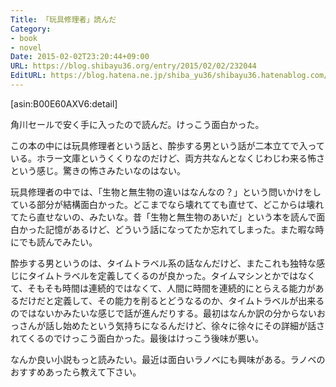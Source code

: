```yaml
---
Title: 「玩具修理者」読んだ
Category:
- book
- novel
Date: 2015-02-02T23:20:44+09:00
URL: https://blog.shibayu36.org/entry/2015/02/02/232044
EditURL: https://blog.hatena.ne.jp/shiba_yu36/shibayu36.hatenablog.com/atom/entry/8454420450082218904
---
```


[asin:B00E60AXV6:detail]

角川セールで安く手に入ったので読んだ。けっこう面白かった。

この本の中には玩具修理者という話と、酔歩する男という話が二本立てで入っている。ホラー文庫というくくりなのだけど、両方共なんとなくじわじわ来る怖さという感じ。驚きの怖さみたいなのはない。

玩具修理者の中では、「生物と無生物の違いはなんなの？」という問いかけをしている部分が結構面白かった。どこまでなら壊れてても直せて、どこからは壊れてたら直せないの、みたいな。昔「生物と無生物のあいだ」という本を読んで面白かった記憶があるけど、どういう話になってたか忘れてしまった。また暇な時にでも読んでみたい。

酔歩する男というのは、タイムトラベル系の話なんだけど、またこれも独特な感じにタイムトラベルを定義してくるのが良かった。タイムマシンとかではなくて、そもそも時間は連続的ではなくて、人間に時間を連続的にとらえる能力があるだけだと定義して、その能力を削るとどうなるのか、タイムトラベルが出来るのではないかみたいな感じで話が進んだりする。最初はなんか訳の分からないおっさんが話し始めたという気持ちになるんだけど、徐々に徐々にその詳細が話されてくるのでけっこう面白かった。最後はけっこう後味が悪い。


なんか良い小説もっと読みたい。最近は面白いラノベにも興味がある。ラノベのおすすめあったら教えて下さい。
